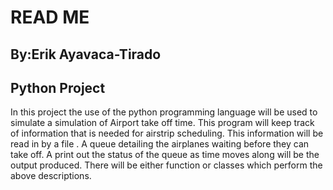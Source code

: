 # READ ME
## By:Erik Ayavaca-Tirado
## Python Project 

In this project the use of the python programming language will be used to simulate a simulation of Airport take off
time. This program will keep track of information that is needed for airstrip scheduling. This information will be read
in by a file . A queue detailing the  airplanes waiting before they can take off. A print out the status of the queue as
time moves along will be the output produced. There will be either function or classes which perform the above
descriptions.




